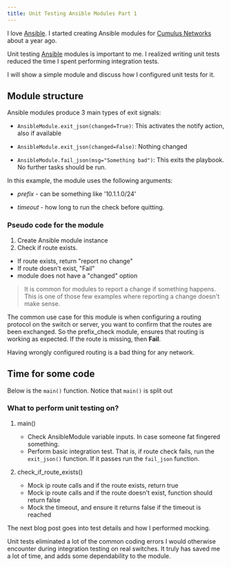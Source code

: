 ```yaml
---
title: Unit Testing Ansible Modules Part 1
---
```


I love [Ansible](http://ansible.com). I started creating Ansible modules for [Cumulus Networks](http://cumulusnetworks.com) about a year ago.

Unit testing [Ansible](http://ansible.com) modules is important to me. I
realized writing unit tests reduced the time I spent performing integration
tests.

I will show a simple module and discuss how I configured unit tests for it. 


## Module structure

Ansible modules produce 3 main types of exit signals:

* `AnsibleModule.exit_json(changed=True)`:  This activates the notify action,
also if available

* `AnsibleModule.exit_json(changed=False)`: Nothing changed

* `AnsibleModule.fail_json(msg="Something bad")`:  This exits the playbook. No
further tasks should be run.

In this example, the module uses the following arguments:

* _prefix_ - can be something like '10.1.1.0/24'

* _timeout_ - how long to run the check before quitting.

### Pseudo code for the module
1. Create Ansible module instance
2. Check if route exists.
 - If route exists, return "report no change"
 - If route doesn't exist, "Fail"
 - module does not have a "changed" option

> It is common for modules to report a change if something happens. This is
one of those few examples where reporting a change doesn't make sense.

The common use case for this module is when configuring a routing protocol on
the switch or server, you want to confirm that the routes are been exchanged. So
the prefix_check module, ensures that routing is working as expected. If the
route is missing, then **Fail**.  

Having wrongly configured routing is a bad thing for any network.

## Time for some code

Below is the `main()` function. Notice that `main()` is split out

<script src="https://gist.github.com/skamithi/a8ee451d6faf0e28ad5c.js"></script>

### What to perform unit testing on?
1. main()
	- Check AnsibleModule variable inputs. In case someone fat fingered something. 
	- Perform basic integration test. That is, if route check fails, run the `exit_json()` function. If it passes run the `fail_json` function.

2. check\_if\_route_exists()
	- Mock ip route calls and if the route exists, return true
	- Mock ip route calls and if the route doesn't exist, function should return false
	- Mock the timeout, and ensure it returns false if the timeout is reached

The next blog post goes into test details and how I performed mocking.

Unit tests eliminated a lot of the common coding errors I would otherwise
encounter during integration testing on real switches. It truly has saved me a
lot of time, and adds some dependability to the module.
